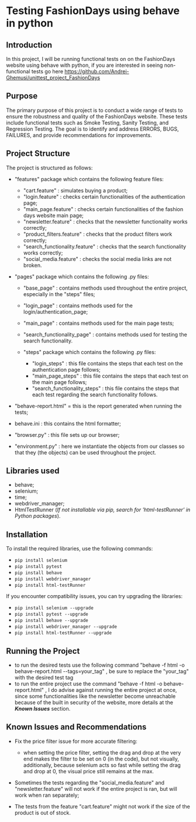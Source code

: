 # Testing FashionDays using behave in python

## Introduction
In this project, I will be running functional tests on on the FashionDays website using behave with python, if you are interested in seeing non-functional tests go here https://github.com/Andrei-Ghemusi/unittest_project_FashionDays

## Purpose
The primary purpose of this project is to conduct a wide range of tests to ensure the robustness and quality of the FashionDays website. These tests include functional tests such as Smoke Testing, Sanity Testing, and Regression Testing. The goal is to identify and address ERRORS, BUGS, FAILURES, and provide recommendations for improvements.

## Project Structure
The project is structured as follows:

- "features" package which contains the following feature files:
  - "cart.feature" : simulates buying a product;
  - "login.feature" : checks certain functionalities of the authentication page;
  - "main_page.feature" : checks certain functionalities of the fashion days website main page;
  - "newsletter.feature" : checks that the newsletter functionality works correctly;
  - "product_filters.feature" : checks that the product filters work correctly;
  - "search_functionality.feature" : checks that the search functionality works correctly;
  - "social_media.feature" : checks the social media links are not broken.

 - "pages" package which contains the following .py files:
   - "base_page" : contains methods used throughout the entire project, especially in the "steps" files;
   - "login_page" : contains methods used for the login/authentication_page;
   - "main_page" : contains methods used for the main page tests;
   - "search_functionality_page" : contains methods used for testing the search functionality.
  
   - "steps" package which contains the following .py files:
     - "login_steps" : this file contains the steps that each test on the authentication page follows;
     - "main_page_steps" : this file contains the steps that each test on the main page follows;
     - "search_functionality_steps" : this file contains the steps that each test regarding the search functionality follows.

- "behave-report.html" = this is the report generated when running the tests;
- behave.ini : this contains the html formatter;
- "browser.py" : this file sets up our browser;
- "environment.py" : here we instantiate the objects from our classes so that they (the objects) can be used throughout the project.

## Libraries used
- behave;
- selenium;
- time;
- webdriver_manager;
- HtmlTestRunner (*If not installable via pip, search for 'html-testRunner' in Python packages*).

## Installation
To install the required libraries, use the following commands:
- `pip install selenium`
- `pip install pytest`
- `pip install behave`
- `pip install webdriver_manager`
- `pip install html-testRunner`

If you encounter compatibility issues, you can try upgrading the libraries:
- `pip install selenium --upgrade`
- `pip install pytest --upgrade`
- `pip install behave --upgrade`
- `pip install webdriver_manager --upgrade`
- `pip install html-testRunner --upgrade`

## Running the Project
- to run the desired tests use the following command "behave -f html -o behave-report.html --tags=your_tag" , be sure to replace the "your_tag" with the desired test tag
- to run the entire project use the command "behave -f html -o behave-report.html" , I do advise against running the entire project at once, since some functionalities like the newsletter become unreachable because of the built in security of the website, more details at the ***Known Issues*** section.

## Known Issues and Recommendations
- Fix the price filter issue for more accurate filtering:
  - when setting the price filter, setting the drag and drop at the very end makes the filter to be set on 0 (in the code), but not visually, additionally, because selenium acts so   fast while setting the drag and drop at 0, the visual price still remains at the max.

- Sometimes the tests regarding the "social_media.feature" and "newsletter.feature" will not work if the entire project is ran, but will work when ran separately;

- The tests from the feature "cart.feature" might not work if the size of the product is out of stock.








